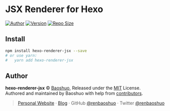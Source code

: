 # JSX Renderer for Hexo

[![Author](https://img.shields.io/badge/Author-Baoshuo-b68469.svg?style=flat-square)](https://baoshuo.ren)
[![Version](https://img.shields.io/github/v/release/renbaoshuo/hexo-renderer-jsx?color=%235755d9&include_prereleases&label=version&style=flat-square)](https://github.com/renbaoshuo/hexo-renderer-jsx/releases)
[![Repo Size](https://img.shields.io/github/repo-size/renbaoshuo/hexo-renderer-jsx?style=flat-square)](https://github.com/renbaoshuo/hexo-renderer-jsx)

## Install

```bash
npm install hexo-renderer-jsx --save
# or use yarn:
#   yarn add hexo-renderer-jsx
```

## Author

**hexo-renderer-jsx** © [Baoshuo](https://github.com/renbaoshuo), Released under the [MIT](./LICENSE) License.<br>
Authored and maintained by Baoshuo with help from [contributors](https://github.com/renbaoshuo/hexo-renderer-jsx/contributors).

> [Personal Website](https://baoshuo.ren) · [Blog](https://blog.baoshuo.ren) · GitHub [@renbaoshuo](https://github.com/renbaoshuo) · Twitter [@renbaoshuo](https://twitter.com/renbaoshuo)
